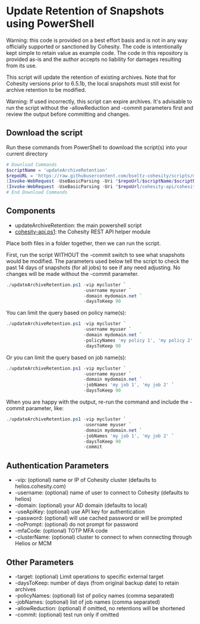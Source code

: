# Update Retention of Snapshots using PowerShell

Warning: this code is provided on a best effort basis and is not in any way officially supported or sanctioned by Cohesity. The code is intentionally kept simple to retain value as example code. The code in this repository is provided as-is and the author accepts no liability for damages resulting from its use.

This script will update the retention of existing archives. Note that for Cohesity versions prior to 6.5.1b, the local snapshots must still exist for archive retention to be modified.

Warning: If used incorrectly, this script can expire archives. It's advisable to run the script without the -allowReduction and -commit parameters first and review the output before committing and changes.

## Download the script

Run these commands from PowerShell to download the script(s) into your current directory

```powershell
# Download Commands
$scriptName = 'updateArchiveRetention'
$repoURL = 'https://raw.githubusercontent.com/bseltz-cohesity/scripts/master/powershell'
(Invoke-WebRequest -UseBasicParsing -Uri "$repoUrl/$scriptName/$scriptName.ps1").content | Out-File "$scriptName.ps1"; (Get-Content "$scriptName.ps1") | Set-Content "$scriptName.ps1"
(Invoke-WebRequest -UseBasicParsing -Uri "$repoUrl/cohesity-api/cohesity-api.ps1").content | Out-File cohesity-api.ps1; (Get-Content cohesity-api.ps1) | Set-Content cohesity-api.ps1
# End Download Commands
```

## Components

* updateArchiveRetention: the main powershell script
* [cohesity-api.ps1](https://raw.githubusercontent.com/bseltz-cohesity/scripts/master/powershell/cohesity-api/cohesity-api.ps1): the Cohesity REST API helper module

Place both files in a folder together, then we can run the script.

First, run the script WITHOUT the -commit switch to see what snapshots would be modified. The parameters used below tell the script to check the past 14 days of snapshots (for all jobs) to see if any need adjusting. No changes will be made without the -commit parameter.

```powershell
./updateArchiveRetention.ps1 -vip mycluster `
                             -username myuser `
                             -domain mydomain.net `
                             -daysToKeep 90
```

You can limit the query based on policy name(s):

```powershell
./updateArchiveRetention.ps1 -vip mycluster `
                             -username myuser `
                             -domain mydomain.net `
                             -policyNames 'my policy 1', 'my policy 2' `
                             -daysToKeep 90
```

Or you can limit the query based on job name(s):

```powershell
./updateArchiveRetention.ps1 -vip mycluster `
                             -username myuser `
                             -domain mydomain.net `
                             -jobNames 'my job 1', 'my job 2' `
                             -daysToKeep 90
```

When you are happy with the output, re-run the command and include the -commit parameter, like:

```powershell
./updateArchiveRetention.ps1 -vip mycluster `
                             -username myuser `
                             -domain mydomain.net `
                             -jobNames 'my job 1', 'my job 2' `
                             -daysToKeep 90
                             -commit
```

## Authentication Parameters

* -vip: (optional) name or IP of Cohesity cluster (defaults to helios.cohesity.com)
* -username: (optional) name of user to connect to Cohesity (defaults to helios)
* -domain: (optional) your AD domain (defaults to local)
* -useApiKey: (optional) use API key for authentication
* -password: (optional) will use cached password or will be prompted
* -noPrompt: (optional) do not prompt for password
* -mfaCode: (optional) TOTP MFA code
* -clusterName: (optional) cluster to connect to when connecting through Helios or MCM

## Other Parameters

* -target: (optional) Limit operations to specific external target
* -daysToKeep: number of days (from original backup date) to retain archives
* -policyNames: (optional) list of policy names (comma separated)
* -jobNames: (optional) list of job names (comma separated)
* -allowReduction: (optional) if omitted, no retentions will be shortened
* -commit: (optional) test run only if omitted
